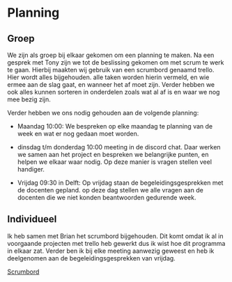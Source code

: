 # Planning

## Groep

We zijn als groep bij elkaar gekomen om een planning te maken. Na een gesprek met Tony zijn we tot de beslissing gekomen om met scrum te werk te gaan. Hierbij maakten wij gebruik van een scrumbord genaamd trello. Hier wordt alles bijgehouden. alle taken worden hierin vermeld, en wie ermee aan de slag gaat, en wanneer het af moet zijn. Verder hebben we ook alles kunnen sorteren in onderdelen zoals wat al af is en waar we nog mee bezig zijn.

Verder hebben we ons nodig gehouden aan de volgende planning:

- Maandag 10:00: We bespreken op elke maandag te planning van de week en wat er nog gedaan moet worden.

- dinsdag t/m donderdag 10:00 meeting in de discord chat. Daar werken we samen aan het project en bespreken we belangrijke punten, en helpen we elkaar waar nodig. Op deze manier is vragen stellen veel handiger.

- Vrijdag 09:30 in Delft: Op vrijdag staan de begeleidingsgesprekken met de docenten gepland. op deze dag stellen we alle vragen aan de docenten die we niet konden beantwoorden gedurende week.

## Individueel

Ik heb samen met Brian het scrumbord bijgehouden. Dit komt omdat ik al in voorgaande projecten met trello heb gewerkt dus ik wist hoe dit programma in elkaar zat. 
Verder ben ik bij elke meeting aanwezig geweest en heb ik deelgenomen aan de begeleidingsgesprekken van vrijdag.

[Scrumbord](https://trello.com/b/HudQrw3k/project-containers)
